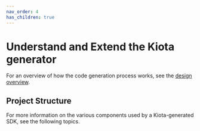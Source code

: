 ```yaml
---
nav_order: 4
has_children: true
---
```


# Understand and Extend the Kiota generator

For an overview of how the code generation process works, see the [design overview](../designoverview.md).

## Project Structure

For more information on the various components used by a Kiota-generated SDK, see the following topics.
